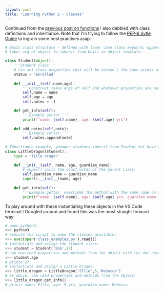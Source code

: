 ```yaml
---
layout: post
title: "Learning Python 2 - Classes"
---
```


Continued from the [previous post on functions](/2022/01/07/learning-python-1-functions.html) I also dabbled with class definitions and inhertiance. Note that I'm trying to follow the [PEP-8 Sytle Guide](https://www.python.org/dev/peps/pep-0008/) to ingrain some best practises asap.

```python
# Basic class structure - defined with lower case class keyword, uppercase class name,
# takes arg of object to inherit from built-in object template.

class Student(object):
    '''Student class'''
    # Can set class properties that will be shared / the same across all instances.
    status = 'enrolled'
    
    def __init__(self,name,age):
        '''Construct takes args of self and whatever properties are set on instantiation.'''
        self.name = name
        self.age = age
        self.notes = []

    def get_info(self):
        '''Example getter.'''
        print(f"name: {self.name}, age: {self.age} yrs")
        
    def add_notes(self,note):
        '''Example setter.'''
        self.notes.append(note)
        
# Inhertiance example, younger students inherit from Student but have their own methods / properties.
class LittleDragon(Student):
    type = 'litle dragon'
    
    def __init__(self, name, age, guardian_name):
        # super() calls the constructer of the parent class.
        self.guardian_name = guardian_name
        super().__init__(name, age) 
        
    def get_info(self):
        '''Example getter, overrides the method with the same name on the parent.'''
        print(f"name: {self.name}, age: {self.age} yrs, guardian name: {self.guardian_name}")
```

To play around with these instantiating these objects in the VS Code terminal I Googled around and found this was the most straight forward way:

```python
# open python3:
>>> python3
# execute the script to make the classes available:
>>> exec(open('class_examples.py').read())
# instantiate and assign the Student class:
>>> student = Student('Bob',27)
# can now read properties and methods from the object with the dot notation syntax:
>>> student.age
# prints 27
# instantiate and assign a Little Dragon:
>>> little_dragon = LittleDragon('Ellie',5,'Rebecca')
# as above, can read properties and methods from the object:
>>> little_dragon.get_info()
# prints name: Ellie, age: 5 yrs, guardian name: Rebecca
```
